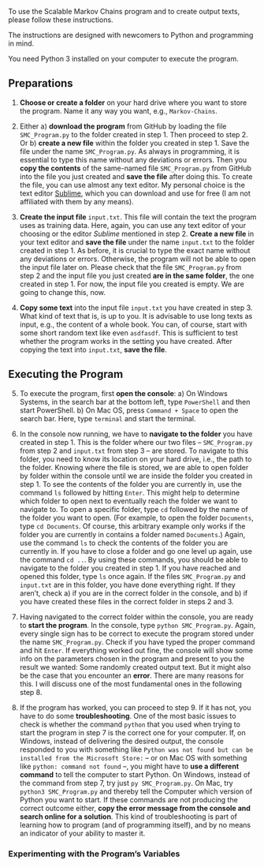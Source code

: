 To use the Scalable Markov Chains program and to create output texts, please follow these instructions.

The instructions are designed with newcomers to Python and programming in mind.

You need Python 3 installed on your computer to execute the program.

## Preparations

1) __Choose or create a folder__ on your hard drive where you want to store the program. Name it any way you want, e.g., `Markov-Chains`.

2) Either a) __download the program__ from GitHub by loading the file `SMC_Program.py` to the folder created in step 1. Then proceed to step 2. Or b) __create a new file__ within the folder you created in step 1. Save the file under the name `SMC_Program.py`. As always in programming, it is essential to type this name without any deviations or errors. Then you __copy the contents__ of the same-named file `SMC_Program.py` from GitHub into the file you just created and __save the file__ after doing this. To create the file, you can use almost any text editor. My personal choice is the text editor [Sublime](https://www.sublimetext.com/), which you can download and use for free (I am not affiliated with them by any means).

3) __Create the input file__ `input.txt`. This file will contain the text the program uses as training data. Here, again, you can use any text editor of your choosing or the editor _Sublime_ mentioned in step 2. __Create a new file__ in your text editor and __save the file__ under the name `input.txt` to the folder created in step 1. As before, it is crucial to type the exact name without any deviations or errors. Otherwise, the program will not be able to open the input file later on. Please check that the file `SMC_Program.py` from step 2 and the input file you just created __are in the same folder__, the one created in step 1. For now, the input file you created is empty. We are going to change this, now.

4) __Copy some text__ into the input file `input.txt` you have created in step 3. What kind of text that is, is up to you. It is advisable to use long texts as input, e.g., the content of a whole book. You can, of course, start with some short random text like even `asdfasdf`. This is sufficient to test whether the program works in the setting you have created. After copying the text into `input.txt`, __save the file__.

## Executing the Program

5) To execute the program, first __open the console__: a) On Windows Systems, in the search bar at the bottom left, type `PowerShell` and then start PowerShell. b) On Mac OS, press `Command + Space` to open the search bar. Here, type `terminal` and start the terminal.

6) In the console now running, we have to __navigate to the folder__ you have created in step 1. This is the folder where our two files – `SMC_Program.py` from step 2 and `input.txt` from step 3 – are stored. To navigate to this folder, you need to know its location on your hard drive, i.e., the path to the folder. Knowing where the file is stored, we are able to open folder by folder within the console until we are inside the folder you created in step 1. To see the contents of the folder you are currently in, use the command `ls` followed by hitting `Enter`. This might help to determine which folder to open next to eventually reach the folder we want to navigate to. To open a specific folder, type `cd` followed by the name of the folder you want to open. (For example, to open the folder `Documents`, type `cd Documents`. Of course, this arbitrary example only works if the folder you are currently in contains a folder named `Documents`.) Again, use the command `ls` to check the contents of the folder you are currently in. If you have to close a folder and go one level up again, use the command `cd ..`. By using these commands, you should be able to navigate to the folder you created in step 1. If you have reached and opened this folder, type `ls` once again. If the files `SMC_Program.py` and `input.txt` are in this folder, you have done everything right. If they aren’t, check a) if you are in the correct folder in the console, and b) if you have created these files in the correct folder in steps 2 and 3.

7) Having navigated to the correct folder within the console, you are ready to __start the program__. In the console, type `python SMC_Program.py`. Again, every single sign has to be correct to execute the program stored under the name `SMC_Program.py`. Check if you have typed the proper command and hit `Enter`. If everything worked out fine, the console will show some info on the parameters chosen in the program and present to you the result we wanted: Some randomly created output text. But it might also be the case that you encounter an __error__. There are many reasons for this. I will discuss one of the most fundamental ones in the following step 8.

8) If the program has worked, you can proceed to step 9. If it has not, you have to do some __troubleshooting__. One of the most basic issues to check is whether the command `python` that you used when trying to start the program in step 7 is the correct one for your computer. If, on Windows, instead of delivering the desired output, the console responded to you with something like `Python was not found but can be installed from the Microsoft Store:` – or on Mac OS with something like `python: command not found` –, you might have to __use a different command__ to tell the computer to start Python. On Windows, instead of the command from step 7, try just `py SMC_Program.py`. On Mac, try `python3 SMC_Program.py` and thereby tell the Computer which version of Python you want to start. If these commands are not producing the correct outcome either, __copy the error message from the console and search online for a solution__. This kind of troubleshooting is part of learning how to program (and of programming itself), and by no means an indicator of your ability to master it.

### Experimenting with the Program’s Variables
